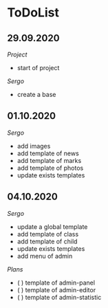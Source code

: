# ToDoList


## 29.09.2020

*Project*

- start of project

*Sergo*

- create a base

## 01.10.2020

*Sergo*

- add images
- add template of news
- add template of marks
- add template of photos
- update exists templates

## 04.10.2020

*Sergo*

- update a global template
- add template of class
- add template of child
- update exists templates
- add menu of admin

*Plans*

- ( ) template of admin-panel
- ( ) template of admin-editor
- ( ) template of admin-statistic
